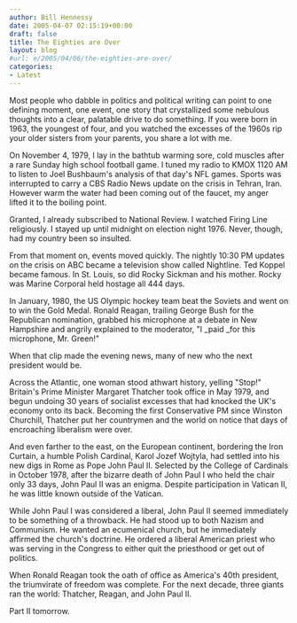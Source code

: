 ```yaml
---
author: Bill Hennessy
date: 2005-04-07 02:15:19+00:00
draft: false
title: The Eighties are Over
layout: blog
#url: e/2005/04/06/the-eighties-are-over/
categories:
- Latest
---
```


Most people who dabble in politics and political writing can point to one defining moment, one event, one story that crystallized some nebulous thoughts into a clear, palatable drive to do something.  If you were born in 1963, the youngest of four, and you watched the excesses of the 1960s rip your older sisters from your parents, you share a lot with me.

On November 4, 1979,  I lay in the bathtub warming sore, cold muscles after  a rare Sunday high school football game.  I tuned my radio to KMOX 1120 AM to listen to Joel Bushbaum's analysis of that day's NFL games.  Sports was interrupted to carry a CBS Radio News update on the crisis in Tehran, Iran.  However warm the water had been coming out of the faucet, my anger lifted it to the boiling point.

Granted, I already subscribed to National Review.  I watched Firing Line religiously.  I stayed up until midnight on election night 1976.  Never, though, had my country been so insulted.

From that moment on, events moved quickly.  The nightly 10:30 PM updates on the crisis on ABC became a television show called Nightline.  Ted Koppel became famous.  In St. Louis, so did Rocky Sickman and his mother.  Rocky was Marine Corporal held hostage all 444 days.

In January, 1980, the US Olympic hockey team beat the Soviets and went on to win the Gold Medal.  Ronald Reagan, trailing George Bush for the Republican nomination, grabbed his microphone at a debate in New Hampshire and angrily explained to the moderator, "I _paid _for this microphone, Mr. Green!"

When that clip made the evening news, many of new who the next president would be.

Across the Atlantic, one woman stood athwart history, yelling "Stop!"  Britain's Prime Minister Margaret Thatcher took office in May 1979, and begun undoing 30 years of socialist excesses that had knocked the UK's economy onto its back.  Becoming the first Conservative PM since Winston Churchill, Thatcher put her countrymen and the world on notice that days of encroaching liberalism were over.

And even farther to the east, on the European continent, bordering the Iron Curtain, a humble Polish Cardinal, Karol Jozef Wojtyla, had settled into his new digs in Rome as Pope John Paul II.  Selected by the College of Cardinals in October 1978, after the bizarre death of John Paul I who held the chair only 33 days, John Paul II was an enigma.  Despite participation in Vatican II, he was little known outside of the Vatican.

While John Paul I was considered a liberal, John Paul II seemed immediately to be something of a throwback.  He had stood up to both Nazism and Communism.  He wanted an ecumenical church, but he immediately affirmed the church's doctrine.   He ordered a liberal American priest who was serving in the Congress to either quit the priesthood or get out of politics.

When Ronald Reagan took the oath of office as America's 40th president, the triumvirate of freedom was complete.  For the next decade, three giants ran the world:  Thatcher, Reagan, and John Paul II.

Part II tomorrow.
